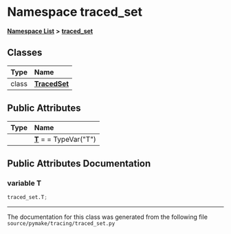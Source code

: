 
# Namespace traced\_set



[**Namespace List**](namespaces.md) **>** [**traced\_set**](namespacetraced__set.md)















## Classes

| Type | Name |
| ---: | :--- |
| class | [**TracedSet**](classtraced__set_1_1TracedSet.md) <br> |



## Public Attributes

| Type | Name |
| ---: | :--- |
|   | [**T**](#variable-t)   = =  TypeVar("T")<br> |










## Public Attributes Documentation


### variable T 

```Python
traced_set.T;
```




------------------------------
The documentation for this class was generated from the following file `source/pymake/tracing/traced_set.py`